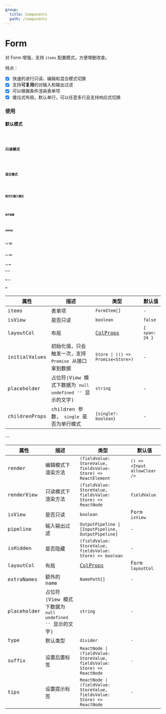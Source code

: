 ```yaml
---
group:
  title: Components
  path: /components
---
```


# Form

对 Form 增强，支持 `items` 配置模式，方便增删改查。

特点：

- [x] 快速的进行只读、编辑和混合模式切换
- [x] 支持**可复用**的对输入和输出过滤
- [x] 可以根据条件渲染表单项
- [x] 傻瓜式布局，默认单行，可以任意多行且支持响应式切换

### 使用

#### 默认模式

<code src="./demo/base.tsx" />

#### 只读模式

<code src="./demo/viewDemo.tsx" />

#### 混合模式

<code src="./demo/multipleModeDemo.tsx" />

#### 格式化输入输出

<code src="./demo/pipeline.tsx" />

#### 条件隐藏

<code src="./demo/isHidden.tsx" />

#### 多种布局

<code src="./demo/layoutCol.tsx" />

#### Tip 提示

<code src="./demo/tip.tsx" />

#### Card 模式

<code src="./demo/cardMode.tsx" />

#### Type 模式

##### Divider

<code src="./demo/typeByDivider.tsx" />

#### 动态 Rules

<code src="./demo/dynamicRules.tsx" />

### 参数

| 属性          | 描述                                                         | 类型                                                | 默认值         |
| ------------- | ------------------------------------------------------------ | --------------------------------------------------- | -------------- |
| items         | 表单项                                                       | `FormItem[]`                                        | -              |
| isView        | 是否只读                                                     | `boolean`                                           | `false`        |
| layoutCol     | 布局                                                         | [ColProps](https://ant.design/components/grid/#Col) | `{ span: 24 }` |
| initialValues | 初始化值，只会触发一次，支持 `Promise` 从接口拿到数据        | `Store \| (() => Promise<Store>)`                   | -              |
| placeholder   | 占位符(View 模式下数据为 `null` `undefined` `''` 显示的文字) | `string`                                            | -              |
| childrenProps | children 参数， `single` 是否为单行模式                      | `{single?: boolean}`                                | -              |

#### FormItem

| 属性        | 描述                                                         | 类型                                                                     | 默认值                       |
| ----------- | ------------------------------------------------------------ | ------------------------------------------------------------------------ | ---------------------------- |
| render      | 编辑模式下渲染方法                                           | `(fieldValue: StoreValue, fieldsValue: Store) => ReactElement`           | `() => <Input allowClear />` |
| renderView  | 只读模式下渲染方法                                           | `(fieldValue: StoreValue, fieldsValue: Store) => ReactNode`              | `fieldValue`                 |
| isView      | 是否只读                                                     | `boolean`                                                                | Form `isView`                |
| pipeline    | 输入输出过滤                                                 | `OutputPipeline \| [InputPipeline, OutputPipeline]`                      | -                            |
| isHidden    | 是否隐藏                                                     | `(fieldValue: StoreValue, fieldsValue: Store) => boolean`                | -                            |
| layoutCol   | 布局                                                         | [ColProps](https://ant.design/components/grid/#Col)                      | Form `layoutCol`             |
| extraNames  | 额外的 name                                                  | `NamePath[]`                                                             | -                            |
| placeholder | 占位符(View 模式下数据为 `null` `undefined` `''` 显示的文字) | `string`                                                                 | `-`                          |
| type        | 默认类型                                                     | `divider`                                                                | `-`                          |
| suffix      | 设置后置标签                                                 | `ReactNode \| (fieldValue: StoreValue, fieldsValue: Store) => ReactNode` | `-`                          |
| tips        | 设置提示标签                                                 | `ReactNode \| (fieldValue: StoreValue, fieldsValue: Store) => ReactNode` | `-`                          |
